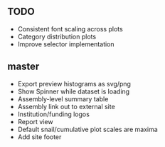 ## TODO

- Consistent font scaling across plots
- Category distribution plots
- Improve selector implementation

## master

- Export preview histograms as svg/png
- Show Spinner while dataset is loading
- Assembly-level summary table
- Assembly link out to external site
- Institution/funding logos
- Report view
- Default snail/cumulative plot scales are maxima
- Add site footer
